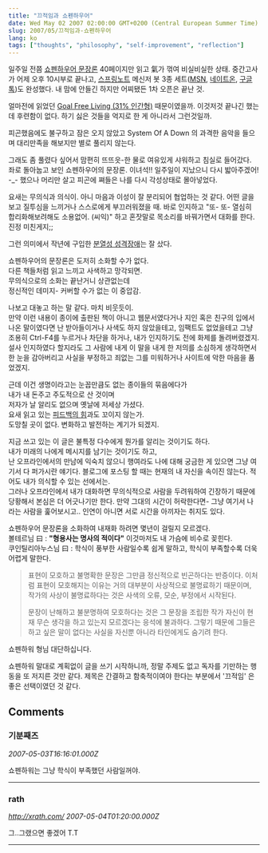 ```yaml
---
title: "끄적임과 쇼펜하우어"
date: Wed May 02 2007 02:00:00 GMT+0200 (Central European Summer Time)
slug: 2007/05/끄적임과-쇼펜하우어
lang: ko
tags: ["thoughts", "philosophy", "self-improvement", "reflection"]
---
```


일주일 전쯤 [쇼펜하우어 문장론](http://www.yes24.com/Goods/FTGoodsView.aspx?goodsNo=1932613&CategoryNumber=001001017004009) 40페이지만 읽고 氣가 꺾여 비실비실한 상태.
중간고사가 어제 오후 10시부로 끝나고, [스프링노트](http://www.springnote.com/) 메신저 봇 3종 세트([MSN](http://www.springnote.com/post/1143?page=1), [네이트온](http://www.springnote.com/post/2268?page=1), [구글톡](http://www.springnote.com/post/2335?page=1))도 완성했다. 내 맘에 안들긴 하지만 어찌됐든 1차 오픈은 끝난 것.

얼마전에 읽었던 [Goal Free Living (31% 인간형)](/2007/04/31-인간형) 때문이였을까. 이것저것 끝나긴 했는데 후련함이 없다. 하기 싫은 것들을 억지로 한 게 아니라서 그런것일까. 

피곤했음에도 불구하고 잠은 오지 않았고
System Of A Down 의 과격한 음악을 들으며 대리만족을 해보지만 별로 풀리지 않는다.

그래도 좀 풀렸다 싶어서 맘편히 뜨뜨읏-한 물로 여유있게 샤워하고 침실로 들어갔다.
좌로 돌아눕고 보인 쇼펜하우어의 문장론. 이녀석!! 일주일이 지났으니 다시 밟아주겠어! -_- 했으나
머리만 살고 피곤에 쪄들은 나를 다시 각성상태로 몰아넣었다.

요새는 무의식과 의식이. 아니 마음과 이성이 잘 분리되어 협업하는 것 같다.
어떤 글을 보고 질투심을 느끼거나 스스로에게 부끄러워졌을 때. 바로 인지하고 "또- 또- 열심히 합리화해보려해도 소용없어. (씨익)" 하고 혼잣말로 목소리를 바꿔가면서 대화를 한다. 진정 미친게지;;

그런 의미에서 작년에 구입한 [분열성 성격장애](http://www.yes24.com/Goods/FTGoodsView.aspx?goodsNo=164589&CategoryNumber=001001014001001)는 잘 샀다.

쇼펜하우어의 문장론은 도저히 소화할 수가 없다.   
다른 책들처럼 읽고 느끼고 사색하고 망각되면.  
무의식으로의 소화는 끝난거니 상관없는데  
정신적인 데미지- 커버할 수가 없는 이 중압감.

나보고 대놓고 하는 말 같다. 마치 비웃듯이.   
만약 이런 내용이 종이에 출판된 책이 아니고 웹문서였다거나 지인 혹은 친구의 입에서 나온 말이였다면 난 받아들이거나 사색도 하지 않았을테고, 임팩트도 없었을테고 그냥 조용히 Ctrl-F4를 누르거나 차단을 하거나, 내가 인지하기도 전에 화제를 돌려버렸겠지. 설사 인지하였다 할지라도 그 사람에 내게 이 말을 내게 한 저의를 소심하게 생각하면서 한 눈을 감아버리고 사실을 부정하고 죄없는 그를 미워하거나 사이트에 악한 마음을 품었겠지.

근데 이건 생명이라고는 눈꼽만큼도 없는 종이들의 묶음에다가   
내가 내 돈주고 주도적으로 산 것이며   
저자가 날 알리도 없으며 옛날에 저세상 가셨다.  
요새 읽고 있는 [피드백의 힘](/2007/04/변화역량을-키우는-피드백의-힘-the-power-of-feedback)과도 꼬이지 않는가.  
도망칠 곳이 없다. 변화하고 발전하는 계기가 되겠지.   

지금 쓰고 있는 이 글은 불특정 다수에게 뭔가를 알리는 것이기도 하다.   
내가 미래의 나에게 메시지를 남기는 것이기도 하고,   
난 오프라인에서의 만남에 익숙치 않으니 행여라도 나에 대해 궁금한 게 있으면 그냥 여기서 다 퍼가시란 얘기다. 블로그에 포스팅 할 때는 현재의 내 자신을 속이진 않는다. 적어도 내가 의식할 수 있는 선에서는.  
그러나 오프라인에서 내가 대화하면 무의식적으로 사람을 두려워하여 긴장하기 때문에 당황해서 본심은 더 어긋나기만 한다. 만약 그대의 시간이 허락한다면- 그냥 여기서 나라는 사람을 훑어보시고.. 인연이 아니면 서로 시간을 아끼자는 취지도 있다.

쇼펜하우어 문장론을 소화하여 내재화 하려면 몇년이 걸릴지 모르겠다.  
볼테르님 曰 : **"형용사는 명사의 적이다"** 이것마저도 내 가슴에 비수로 꽂힌다.  
쿠인틸리아누스님 曰 : 학식이 풍부한 사람일수록 쉽게 말하고, 학식이 부족할수록 더욱 어렵게 말한다.


> 표현이 모호하고 불명확한 문장은 그만큼 정신적으로 빈곤하다는 반증이다. 이처럼 표현이 모호해지는 이유는 거의 대부분이 사상적으로 불명료하기 때문이며, 작가의 사상이 불명료하다는 것은 사색의 오류, 모순, 부정에서 시작된다.  
>  
> 문장이 난해하고 불분명하여 모호하다는 것은 그 문장을 조립한 작가 자신이 현재 무슨 생각을 하고 있는지 모르겠다는 응석에 불과하다. 그렇기 때문에 그들은 하고 싶은 말이 없다는 사실을 자신뿐 아니라 타인에게도 숨기려 한다.


쇼펜하워 형님 대단하십니다. 

쇼펜하워 말대로 계획없이 글을 쓰기 시작하니까, 정말 주제도 없고 독자를 기만하는 행동을 또 저지른 것만 같다. 제목은 간결하고 함축적이여야 한다는 부분에서 '끄적임' 은 좋은 선택이였던 것 같다.

## Comments

### 기분째즈
*2007-05-03T16:16:01.000Z*

쇼펜하워는 그냥 학식이 부족했던 사람일꺼야.

---

### rath
*http://xrath.com/*
*2007-05-04T01:20:00.000Z*

그..그랬으면 좋겠어 T.T

---
